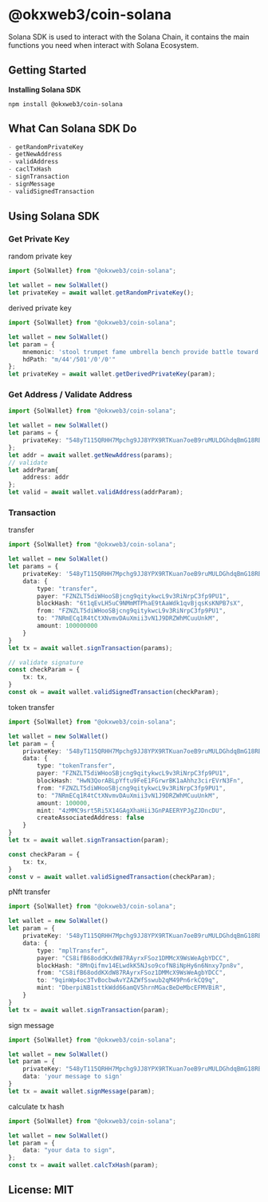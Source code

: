 # @okxweb3/coin-solana
Solana SDK is used to interact with the Solana Chain, it contains the main functions you need when interact with Solana Ecosystem.

## Getting Started
**Installing Solana SDK**
```shell
npm install @okxweb3/coin-solana
```

## What Can Solana SDK Do

```typescript
- getRandomPrivateKey
- getNewAddress
- validAddress
- caclTxHash
- signTransaction
- signMessage
- validSignedTransaction
```

## Using Solana SDK
### Get Private Key

random private key
```typescript
import {SolWallet} from "@okxweb3/coin-solana";

let wallet = new SolWallet()
let privateKey = await wallet.getRandomPrivateKey();
```
derived private key
```typescript
import {SolWallet} from "@okxweb3/coin-solana";

let wallet = new SolWallet()
let param = {
    mnemonic: 'stool trumpet fame umbrella bench provide battle toward story fruit lock view',
    hdPath: "m/44'/501'/0'/0'"
};
let privateKey = await wallet.getDerivedPrivateKey(param);
```

### Get Address / Validate Address
```typescript
import {SolWallet} from "@okxweb3/coin-solana";

let wallet = new SolWallet()
let params = {
    privateKey: "548yT115QRHH7Mpchg9JJ8YPX9RTKuan7oeB9ruMULDGhdqBmG18RBSv54Fpv2BvrC1yVpGdjzAPKHNYUwPBePKc"
};
let addr = await wallet.getNewAddress(params);
// validate
let addrParam{
    address: addr
};
let valid = await wallet.validAddress(addrParam);
```

### Transaction
transfer
```typescript
import {SolWallet} from "@okxweb3/coin-solana";

let wallet = new SolWallet()
let params = {
    privateKey: '548yT115QRHH7Mpchg9JJ8YPX9RTKuan7oeB9ruMULDGhdqBmG18RBSv54Fpv2BvrC1yVpGdjzAPKHNYUwPBePKc', 
    data: {
        type: "transfer",
        payer: "FZNZLT5diWHooSBjcng9qitykwcL9v3RiNrpC3fp9PU1",
        blockHash: "6t1qEvLH5uC9NMmMTPhaE9tAaWdk1qvBjqsKsKNPB7sX",
        from: "FZNZLT5diWHooSBjcng9qitykwcL9v3RiNrpC3fp9PU1",
        to: "7NRmECq1R4tCtXNvmvDAuXmii3vN1J9DRZWhMCuuUnkM",
        amount: 100000000
    }
}
let tx = await wallet.signTransaction(params);

// validate signature
const checkParam = {
    tx: tx,
}
const ok = await wallet.validSignedTransaction(checkParam);
```

token transfer
```typescript
import {SolWallet} from "@okxweb3/coin-solana";

let wallet = new SolWallet()
let param = {
    privateKey: '548yT115QRHH7Mpchg9JJ8YPX9RTKuan7oeB9ruMULDGhdqBmG18RBSv54Fpv2BvrC1yVpGdjzAPKHNYUwPBePKc', 
    data: {
        type: "tokenTransfer",
        payer: "FZNZLT5diWHooSBjcng9qitykwcL9v3RiNrpC3fp9PU1",
        blockHash: "HwN3QorABLpYftu9FeE1FGrwrBK1aAhhz3cirEVrN3Fn",
        from: "FZNZLT5diWHooSBjcng9qitykwcL9v3RiNrpC3fp9PU1",
        to: "7NRmECq1R4tCtXNvmvDAuXmii3vN1J9DRZWhMCuuUnkM",
        amount: 100000,
        mint: "4zMMC9srt5Ri5X14GAgXhaHii3GnPAEERYPJgZJDncDU",
        createAssociatedAddress: false
    }
}
let tx = await wallet.signTransaction(param);

const checkParam = {
    tx: tx,
}
const v = await wallet.validSignedTransaction(checkParam);
```

pNft transfer
```typescript
import {SolWallet} from "@okxweb3/coin-solana";

let wallet = new SolWallet()
let param = {
    privateKey: '548yT115QRHH7Mpchg9JJ8YPX9RTKuan7oeB9ruMULDGhdqBmG18RBSv54Fpv2BvrC1yVpGdjzAPKHNYUwPBePKc', 
    data: {
        type: "mplTransfer",
        payer: "CS8ifB68oddKXdW87RAyrxFSoz1DMMcX9WsWeAgbYDCC",
        blockHash: "8MnQifmv14ELwdkK5NJso9cofN8iNpHy6n6Nnxy7pn8v",
        from: "CS8ifB68oddKXdW87RAyrxFSoz1DMMcX9WsWeAgbYDCC",
        to: "9qinWp4oc3TvBocbwAvYZAZWfSswub2qM49Pn6rkCQ9q",
        mint: "DberpiNB1sttkWdd66amQV5hrnMGacBeDeMbcEFMVBiR",
    }
}
let tx = await wallet.signTransaction(param);
```

sign message
```typescript
import {SolWallet} from "@okxweb3/coin-solana";

let wallet = new SolWallet()
let param = {
    privateKey: "548yT115QRHH7Mpchg9JJ8YPX9RTKuan7oeB9ruMULDGhdqBmG18RBSv54Fpv2BvrC1yVpGdjzAPKHNYUwPBePKc", 
    data: 'your message to sign'
}
let tx = await wallet.signMessage(param);
```

calculate tx hash
```typescript
import {SolWallet} from "@okxweb3/coin-solana";

let wallet = new SolWallet()
let param = {
    data: "your data to sign",
};
const tx = await wallet.calcTxHash(param);
```

## License: MIT
